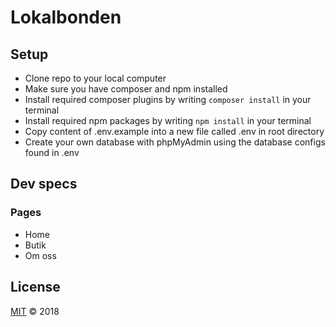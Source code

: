 # Lokalbonden

## Setup
- Clone repo to your local computer
- Make sure you have composer and npm installed
- Install required composer plugins by writing `composer install` in your terminal
- Install required npm packages by writing `npm install` in your terminal
- Copy content of .env.example into a new file called .env in root directory
- Create your own database with phpMyAdmin using the database configs found in .env


## Dev specs
### Pages
- Home
- Butik
- Om oss
## License

[MIT](LICENSE) © 2018

